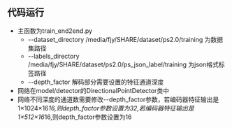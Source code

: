 ## 代码运行
- 主函数为train_end2end.py
  - --dataset_directory /media/fjy/SHARE/dataset/ps2.0/training 为数据集路径
  - --labels_directory /media/fjy/SHARE/dataset/ps2.0/ps_json_label/training 为json格式标签路径
  - --depth_factor 解码部分需要设置的特征通道深度
- 网络在model/detector的DirectionalPointDetector类中
- 网络不同深度的通道数需要修改--depth_factor参数，若编码器特征输出是1×1024×16*16,则depth_factor参数设置为32,若编码器特征输出是1×512×16*16,则depth_factor参数设置为16

